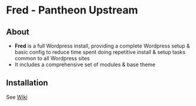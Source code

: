 # Fred - Pantheon Upstream

## About
- **Fred** is a full Wordpress install, providing a complete Wordpress setup & basic config to reduce time spent doing repetitive install & setup tasks common to all Wordpress sites
- It includes a comprehensive set of modules & base theme

## Installation
See [Wiki](https://github.com/TincanPipPip/fred/wiki)
